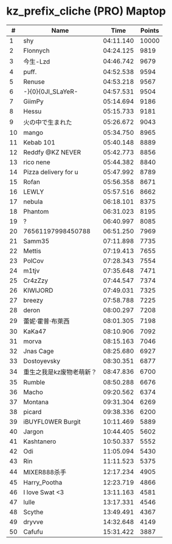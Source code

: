 # kz_prefix_cliche (PRO) Maptop

|  # | Name | Time | Points |
|-------------- | -------------- | -------------- | -------------- | 
| 1 | shy | 04:11.140 | 10000 | 
| 2 | Flonnych | 04:24.125 | 9819 | 
| 3 | 今生-Lzd | 04:46.742 | 9679 | 
| 4 | puff. | 04:52.538 | 9594 | 
| 5 | Renuse | 04:53.218 | 9567 | 
| 6 | -}{0}{0JI_SLaYeR- | 04:57.531 | 9504 | 
| 7 | GiimPy | 05:14.694 | 9186 | 
| 8 | Hessu | 05:15.733 | 9181 | 
| 9 | 火の中で生まれた | 05:26.672 | 9043 | 
| 10 | mango | 05:34.750 | 8965 | 
| 11 | Kebab 101 | 05:40.148 | 8889 | 
| 12 | Reddfy @KZ NEVER | 05:42.773 | 8856 | 
| 13 | rico nene | 05:44.382 | 8840 | 
| 14 | Pizza delivery for u | 05:47.992 | 8789 | 
| 15 | Rofan | 05:56.358 | 8671 | 
| 16 | LEWLY | 05:57.516 | 8662 | 
| 17 | nebula | 06:18.101 | 8375 | 
| 18 | Phantom | 06:31.023 | 8195 | 
| 19 | ? | 06:40.997 | 8085 | 
| 20 | 76561197998450788 | 06:51.250 | 7969 | 
| 21 | Samm35 | 07:11.898 | 7735 | 
| 22 | Mettis | 07:19.413 | 7655 | 
| 23 | PolCov | 07:28.343 | 7554 | 
| 24 | m1tjv | 07:35.648 | 7471 | 
| 25 | Cr4zZzy | 07:44.547 | 7374 | 
| 26 | KIWIJORD | 07:49.031 | 7325 | 
| 27 | breezy | 07:58.788 | 7225 | 
| 28 | deron | 08:00.297 | 7208 | 
| 29 | 蕾妮·霍普·布萊西 | 08:01.305 | 7198 | 
| 30 | KaKa47 | 08:10.906 | 7092 | 
| 31 | morva | 08:15.163 | 7046 | 
| 32 | Jnas Cage | 08:25.680 | 6927 | 
| 33 | Dostoyevsky | 08:30.351 | 6877 | 
| 34 | 重生之我是kz废物老萌新？ | 08:47.836 | 6700 | 
| 35 | Rumble | 08:50.288 | 6676 | 
| 36 | Macho | 09:20.562 | 6374 | 
| 37 | Montana | 09:31.304 | 6269 | 
| 38 | picard | 09:38.336 | 6200 | 
| 39 | iBUYFL0WER Burgit | 10:11.469 | 5889 | 
| 40 | Jargon | 10:44.405 | 5602 | 
| 41 | Kashtanero | 10:50.337 | 5552 | 
| 42 | Odi | 11:05.094 | 5430 | 
| 43 | Rin | 11:11.523 | 5375 | 
| 44 | MIXER888杀手 | 12:17.234 | 4905 | 
| 45 | Harry_Pootha | 12:23.719 | 4866 | 
| 46 | I love Swat <3 | 13:11.163 | 4581 | 
| 47 | lulle | 13:17.331 | 4546 | 
| 48 | Scythe | 13:49.491 | 4367 | 
| 49 | dryvve | 14:32.648 | 4149 | 
| 50 | Cafufu | 15:31.422 | 3887 | 

